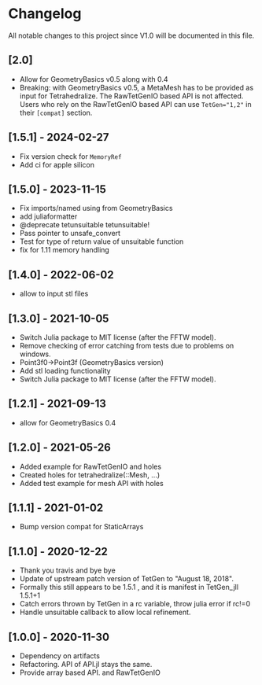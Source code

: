 # Changelog

All notable changes to this project since V1.0 will be documented in this file.

## [2.0]
- Allow for GeometryBasics v0.5 along with 0.4
- Breaking: with GeometryBasics v0.5, a MetaMesh has 
  to be provided as input for Tetrahedralize. 
  The RawTetGenIO based API is not affected. Users who
  rely on the RawTetGenIO based API can use  `TetGen="1,2"` 
  in their `[compat]` section.

## [1.5.1] - 2024-02-27

- Fix version check for `MemoryRef`
- Add  ci for apple silicon

## [1.5.0] - 2023-11-15

- Fix imports/named using from GeometryBasics
- add juliaformatter
- @deprecate tetunsuitable tetunsuitable!
- Pass pointer to unsafe_convert
- Test for type of return value of unsuitable function
- fix for 1.11 memory handling

## [1.4.0] - 2022-06-02
- allow to input stl files

## [1.3.0] - 2021-10-05

- Switch Julia package to MIT license (after the FFTW model).
- Remove checking of error catching from tests due to problems on windows.
- Point3f0->Point3f (GeometryBasics version)
- Add stl loading functionality
- Switch Julia package to MIT license (after the FFTW model).

## [1.2.1] - 2021-09-13
- allow for GeometryBasics 0.4

## [1.2.0] - 2021-05-26

- Added example for RawTetGenIO and holes
- Created holes for tetrahedralize(::Mesh, ...)
- Added test example for mesh API with holes

## [1.1.1] - 2021-01-02

- Bump version compat for StaticArrays

## [1.1.0] - 2020-12-22

- Thank you travis and bye bye
- Update of upstream patch version of TetGen to "August 18, 2018".
- Formally this still appears to be 1.5.1 , and it is manifest in TetGen_jll 1.5.1+1
- Catch errors thrown by TetGen in a rc variable, throw julia error if rc!=0
- Handle unsuitable callback to allow local refinement.

## [1.0.0] - 2020-11-30
- Dependency on artifacts
- Refactoring. API of API.jl stays the same.
- Provide array based API. and RawTetGenIO
